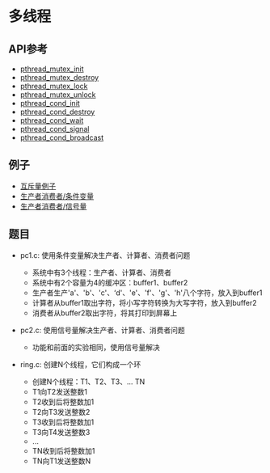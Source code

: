 <head>
<title>多线程</title>
<meta http-equiv="Content-Type" content="text/html; charset=UTF-8">
</head>

# 多线程
## API参考
- [pthread_mutex_init](api/pthread_mutex_init.html)
- [pthread_mutex_destroy](api/pthread_mutex_init.html)
- [pthread_mutex_lock](api/pthread_mutex_lock.html)
- [pthread_mutex_unlock](api/pthread_mutex_lock.html)
- [pthread_cond_init](api/pthread_cond_init.html)
- [pthread_cond_destroy](api/pthread_cond_init.html)
- [pthread_cond_wait](api/pthread_cond_wait.html)
- [pthread_cond_signal](api/pthread_cond_signal.html)
- [pthread_cond_broadcast](api/pthread_cond_signal.html)

## 例子
- [互斥量例子](thread/mutex.c)
- [生产者消费者/条件变量](thread/produce-cond.c)
- [生产者消费者/信号量](thread/produce-sema.c)

## 题目
- pc1.c: 使用条件变量解决生产者、计算者、消费者问题
    + 系统中有3个线程：生产者、计算者、消费者 
    + 系统中有2个容量为4的缓冲区：buffer1、buffer2 
    + 生产者生产'a'、'b'、'c'、‘d'、'e'、'f'、'g'、'h'八个字符，放入到buffer1
    + 计算者从buffer1取出字符，将小写字符转换为大写字符，放入到buffer2  
    + 消费者从buffer2取出字符，将其打印到屏幕上 

- pc2.c: 使用信号量解决生产者、计算者、消费者问题 
    + 功能和前面的实验相同，使用信号量解决

- ring.c: 创建N个线程，它们构成一个环
    + 创建N个线程：T1、T2、T3、... TN 
    + T1向T2发送整数1
    + T2收到后将整数加1
    + T2向T3发送整数2
    + T3收到后将整数加1
    + T3向T4发送整数3
    + ...
    + TN收到后将整数加1
    + TN向T1发送整数N 
